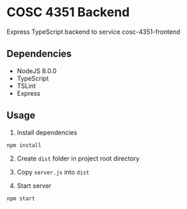 # COSC 4351 Backend

Express TypeScript backend to service cosc-4351-frontend

## Dependencies

- NodeJS 8.0.0
- TypeScript
- TSLint
- Express

## Usage

1. Install dependencies
```
npm install
```

2. Create `dist` folder in project root directory

3. Copy `server.js` into `dist`

4. Start server
```
npm start
```